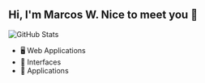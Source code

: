 ## Hi, I'm Marcos W. Nice to meet you 👋
![GitHub Stats](https://github-readme-stats.anuraghazra1.vercel.app/api?username=marcos-lancy&show_icons=true&hide_border=true)

- 🖥 Web Applications
- 🎨 Interfaces
- 📱 Applications

<!--
**marcos-lancy/marcos-lancy** is a ✨ _special_ ✨ repository because its `README.md` (this file) appears on your GitHub profile.

Here are some ideas to get you started:

- 🔭 I’m currently working on ...
- 🌱 I’m currently learning ...
- 👯 I’m looking to collaborate on ...
- 🤔 I’m looking for help with ...
- 💬 Ask me about ...
- 📫 How to reach me: ...
- 😄 Pronouns: ...
- ⚡ Fun fact: ...
-->
